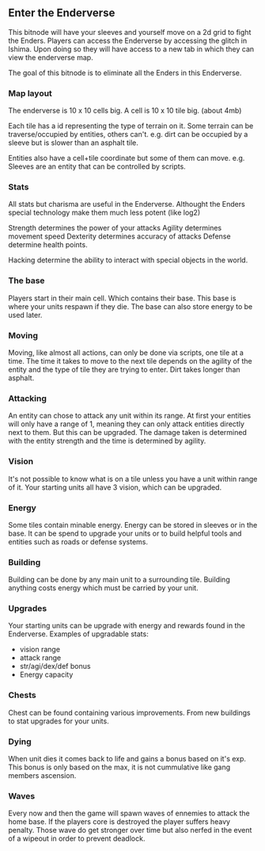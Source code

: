 ## Enter the Enderverse

This bitnode will have your sleeves and yourself move on a 2d grid to fight the Enders.
Players can access the Enderverse by accessing the glitch in Ishima.
Upon doing so they will have access to a new tab in which they can view the enderverse map.

The goal of this bitnode is to eliminate all the Enders in this Enderverse.

### Map layout

The enderverse is 10 x 10 cells big. A cell is 10 x 10 tile big. (about 4mb)

Each tile has a id representing the type of terrain on it. Some terrain can be traverse/occupied by entities, others can't.
e.g. dirt can be occupied by a sleeve but is slower than an asphalt tile.

Entities also have a cell+tile coordinate but some of them can move.
e.g. Sleeves are an entity that can be controlled by scripts.

### Stats

All stats but charisma are useful in the Enderverse. Althought the Enders special technology make them much less potent (like log2)

Strength determines the power of your attacks
Agility determines movement speed
Dexterity determines accuracy of attacks
Defense determine health points.

Hacking determine the ability to interact with special objects in the world.

### The base

Players start in their main cell. Which contains their base. This base is where your units respawn if they die. The base can also store energy to be used later.

### Moving

Moving, like almost all actions, can only be done via scripts, one tile at a time. The time it takes to move to the next tile depends on the agility of the entity and the type of tile they are trying to enter. Dirt takes longer than asphalt.

### Attacking

An entity can chose to attack any unit within its range. At first your entities will only have a range of 1, meaning they can only attack entities directly next to them. But this can be upgraded. The damage taken is determined with the entity strength and the time is determined by agility.

### Vision

It's not possible to know what is on a tile unless you have a unit within range of it. Your starting units all have 3 vision, which can be upgraded.

### Energy

Some tiles contain minable energy. Energy can be stored in sleeves or in the base. It can be spend to upgrade your units or to build helpful tools and entities such as roads or defense systems.

### Building

Building can be done by any main unit to a surrounding tile. Building anything costs energy which must be carried by your unit.

### Upgrades

Your starting units can be upgrade with energy and rewards found in the Enderverse.
Examples of upgradable stats:

- vision range
- attack range
- str/agi/dex/def bonus
- Energy capacity

### Chests

Chest can be found containing various improvements. From new buildings to stat upgrades for your units.

### Dying

When unit dies it comes back to life and gains a bonus based on it's exp. This bonus is only based on the max, it is not cummulative like gang members ascension.

### Waves

Every now and then the game will spawn waves of ennemies to attack the home base. If the players core is destroyed the player suffers heavy penalty. Those wave do get stronger over time but also nerfed in the event of a wipeout in order to prevent deadlock.
